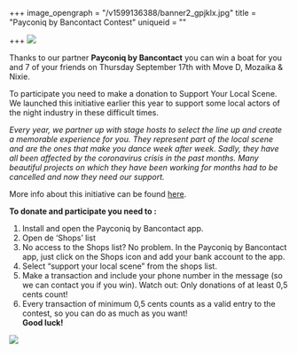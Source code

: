 +++
image_opengraph = "/v1599136388/banner2_gpjklx.jpg"
title = "Payconiq by Bancontact Contest"
uniqueid = ""

+++
![](https://res.cloudinary.com/dxswtxauo/image/upload/w_1000/f_auto/v1599136388/banner2_gpjklx.jpg)

Thanks to our partner **Payconiq by Bancontact** you can win a boat for you and 7 of your friends on Thursday September 17th with Move D, Mozaika & Nixie.

To participate you need to make a donation to Support Your Local Scene. We launched this initiative earlier this year to support some local actors of the night industry in these difficult times.

_Every year, we partner up with stage hosts to select the line up and create a memorable experience for you. They represent part of the local scene and are the ones that make you dance week after week. Sadly, they have all been affected by the coronavirus crisis in the past months. Many beautiful projects on which they have been working for months had to be cancelled and now they need our support._

More info about this initiative can be found [here](https://www.paradisecity.be/support-your-local-scene/).

**To donate and participate you need to :**

1. Install and open the Payconiq by Bancontact app.
2. Open de ‘Shops’ list
3. No access to the Shops list? No problem. In the Payconiq by Bancontact app, just click on the Shops icon and add your bank account to the app.
4. Select “support your local scene” from the shops list.
5. Make a transaction and include your phone number in the message (so we can contact you if you win). Watch out: Only donations of at least 0,5 cents count!
6. Every transaction of minimum 0,5 cents counts as a valid entry to the contest, so you can do as much as you want!  
   **Good luck!**

![](https://res.cloudinary.com/dxswtxauo/image/upload/w_1000/f_auto/v1599058416/_06A5724_dnnbz0.jpg)